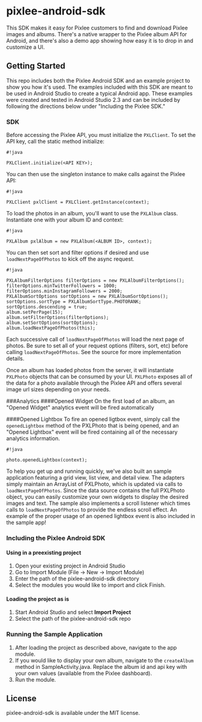 # pixlee-android-sdk

This SDK makes it easy for Pixlee customers to find and download Pixlee images and albums.  There's a native wrapper to the Pixlee album API for Android, and there's also a demo app showing how easy it is to drop in and customize a UI.

## Getting Started

This repo includes both the Pixlee Android SDK and an example project to show you how it's used.  The examples included with this SDK are meant to be used in Android Studio to create a typical Android app.  These examples were created and tested in Android Studio 2.3 and can be included by following the directions below under "Including the Pixlee SDK."

### SDK

Before accessing the Pixlee API, you must initialize the `PXLClient`. To set the API key, call the static method initialize:


```
#!java

PXLClient.initialize(<API KEY>);
```


You can then use the singleton instance to make calls against the Pixlee API:


```
#!java

PXLClient pxlClient = PXLClient.getInstance(context);
```


To load the photos in an album, you'll want to use the `PXLAlbum` class. Instantiate one with your album ID and context:


```
#!java

PXLAlbum pxlAlbum = new PXLAlbum(<ALBUM ID>, context);
```


You can then set sort and filter options if desired and use `loadNextPageOfPhotos` to kick off the async request.


```
#!java

PXLAlbumFilterOptions filterOptions = new PXLAlbumFilterOptions();
filterOptions.minTwitterFollowers = 1000;
filterOptions.minInstagramFollowers = 2000;
PXLAlbumSortOptions sortOptions = new PXLAlbumSortOptions();
sortOptions.sortType = PXLAlbumSortType.PHOTORANK;
sortOptions.descending = true;
album.setPerPage(15);
album.setFilterOptions(filterOptions);
album.setSortOptions(sortOptions);
album.loadNextPageOfPhotos(this);
```


Each successive call of `loadNextPageOfPhotos` will load the next page of photos. Be sure to set all of your request options (filters, sort, etc) before calling `loadNextPageOfPhotos`.  See the source for more implementation details.

Once an album has loaded photos from the server, it will instantiate `PXLPhoto` objects that can be consumed by your UI. `PXLPhoto` exposes all of the data for a photo available through the Pixlee API and offers several image url sizes depending on your needs.

###Analytics
####Opened Widget
On the first load of an album, an "Opened Widget" analytics event will be fired automatically

####Opened Lightbox
To fire an opened ligtbox event, simply call the `openedLightbox` method of the PXLPhoto that is being opened, and an "Opened Lightbox" event will be fired containing all of the necessary analytics information.

```
#!java

photo.openedLightbox(context);
```

To help you get up and running quickly, we've also built an sample application featuring a grid view, list view, and detail view.  The adapters simply maintain an ArrayList of PXLPhoto, which is updated via calls to `loadNextPageOfPhotos`.  Since the data source contains the full PXLPhoto object, you can easily customize your own widgets to display the desired images and text.  The sample also implements a scroll listener which times calls to `loadNextPageOfPhotos` to provide the endless scroll effect. 
An example of the proper usage of an opened lightbox event is also included in the sample app!

### Including the Pixlee Android SDK
#### Using in a preexisting project
1. Open your existing project in Android Studio
2. Go to Import Module (File -> New -> Import Module)
3. Enter the path of the pixlee-android-sdk directory
4. Select the modules you would like to import and click Finish.

#### Loading the project as is
1. Start Android Studio and select **Import Project**
2. Select the path of the pixlee-android-sdk repo

### Running the Sample Application
1. After loading the project as described above, navigate to the app module.
2. If you would like to display your own album, navigate to the `createAlbum` method in SampleActivity.java. Replace the album id and api key with your own values (available from the Pixlee dashboard).
3. Run the module.

## License
pixlee-android-sdk is available under the MIT license.